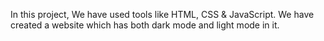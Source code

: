 In this project, We have used tools like HTML, CSS & JavaScript. We have created a website which has both dark mode and light mode in it.
